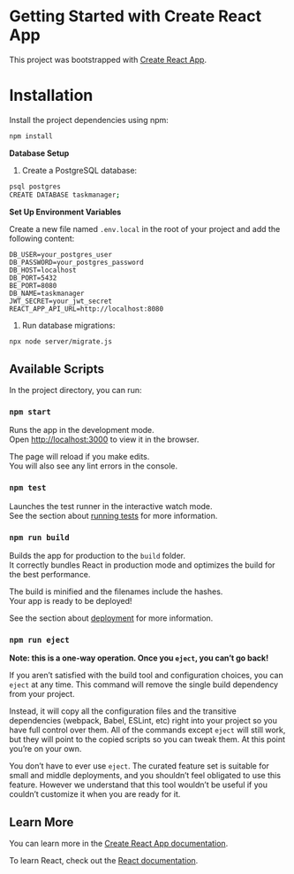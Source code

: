 # Getting Started with Create React App

This project was bootstrapped with [Create React App](https://github.com/facebook/create-react-app).

# Installation

Install the project dependencies using npm:

```bash
npm install
```

**Database Setup**

1. Create a PostgreSQL database:

```bash
psql postgres
CREATE DATABASE taskmanager;

```

**Set Up Environment Variables**

Create a new file named `.env.local` in the root of your project and add the following content:

```
DB_USER=your_postgres_user
DB_PASSWORD=your_postgres_password
DB_HOST=localhost
DB_PORT=5432
BE_PORT=8080
DB_NAME=taskmanager
JWT_SECRET=your_jwt_secret
REACT_APP_API_URL=http://localhost:8080

```

1. Run database migrations:

```bash
npx node server/migrate.js

```

## Available Scripts

In the project directory, you can run:

### `npm start`

Runs the app in the development mode.\
Open [http://localhost:3000](http://localhost:3000) to view it in the browser.

The page will reload if you make edits.\
You will also see any lint errors in the console.

### `npm test`

Launches the test runner in the interactive watch mode.\
See the section about [running tests](https://facebook.github.io/create-react-app/docs/running-tests) for more information.

### `npm run build`

Builds the app for production to the `build` folder.\
It correctly bundles React in production mode and optimizes the build for the best performance.

The build is minified and the filenames include the hashes.\
Your app is ready to be deployed!

See the section about [deployment](https://facebook.github.io/create-react-app/docs/deployment) for more information.

### `npm run eject`

**Note: this is a one-way operation. Once you `eject`, you can’t go back!**

If you aren’t satisfied with the build tool and configuration choices, you can `eject` at any time. This command will remove the single build dependency from your project.

Instead, it will copy all the configuration files and the transitive dependencies (webpack, Babel, ESLint, etc) right into your project so you have full control over them. All of the commands except `eject` will still work, but they will point to the copied scripts so you can tweak them. At this point you’re on your own.

You don’t have to ever use `eject`. The curated feature set is suitable for small and middle deployments, and you shouldn’t feel obligated to use this feature. However we understand that this tool wouldn’t be useful if you couldn’t customize it when you are ready for it.

## Learn More

You can learn more in the [Create React App documentation](https://facebook.github.io/create-react-app/docs/getting-started).

To learn React, check out the [React documentation](https://reactjs.org/).
